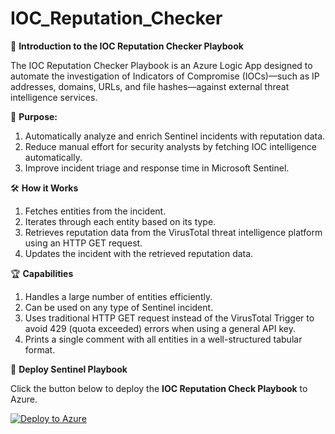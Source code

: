 # IOC_Reputation_Checker

📌 **Introduction to the IOC Reputation Checker Playbook**

The IOC Reputation Checker Playbook is an Azure Logic App designed to automate the investigation of Indicators of Compromise (IOCs)—such as IP addresses, domains, URLs, and file hashes—against external threat intelligence services.

🎯 **Purpose:**

1. Automatically analyze and enrich Sentinel incidents with reputation data.
2. Reduce manual effort for security analysts by fetching IOC intelligence automatically.
3. Improve incident triage and response time in Microsoft Sentinel.

🛠️ **How it Works**

1. Fetches entities from the incident.
2. Iterates through each entity based on its type.
3. Retrieves reputation data from the VirusTotal threat intelligence platform using an HTTP GET request.
4. Updates the incident with the retrieved reputation data.

🏆 **Capabilities**

1. Handles a large number of entities efficiently.
2. Can be used on any type of Sentinel incident.
3. Uses traditional HTTP GET request instead of the VirusTotal Trigger to avoid 429 (quota exceeded) errors when using a general API key.
4. Prints a single comment with all entities in a well-structured tabular format.

🚀 **Deploy Sentinel Playbook**

Click the button below to deploy the **IOC Reputation Check Playbook** to Azure.

[![Deploy to Azure](https://aka.ms/deploytoazurebutton)](https://portal.azure.com/#create/Microsoft.Template/uri/https://github.com/Nagasaikumarvarikuti/IOC_Reputation_Checker/blob/Hiday/sanitized_template.json)
